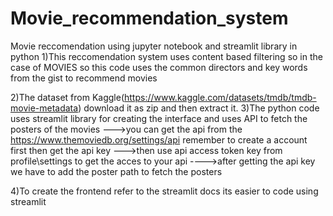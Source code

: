 # Movie_recommendation_system
Movie reccomendation using jupyter notebook and streamlit library in python
1)This reccomendation system uses content based filtering so in the case of MOVIES so this code uses the common directors and key words from the gist to recommend movies 

2)The dataset from Kaggle(https://www.kaggle.com/datasets/tmdb/tmdb-movie-metadata) download it as zip and then extract it.
3)The python code uses streamlit library for creating the interface and uses API to fetch the posters of the movies
--->you can get the api from the https://www.themoviedb.org/settings/api remember to create a account first then get the api key
--->then use api access token key from profile\settings to get the acces to your api
---->after getting the api key we have to add the poster path to fetch the posters 

4)To create the frontend refer to the streamlit docs its easier to code using streamlit

